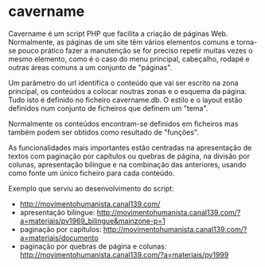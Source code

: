 # cavername
Cavername é um script PHP que facilita a criação de páginas Web. Normalmente, as páginas de um site têm vários elementos comuns e torna-se pouco prático fazer a manutenção se for preciso repetir muitas vezes o mesmo elemento, como é o caso do menu principal, cabeçalho, rodapé e outras áreas comuns a um conjunto de "páginas".

Um parâmetro do url identifica o conteúdo que vai ser escrito na zona principal, os conteúdos a colocar noutras zonas e o esquema da página. Tudo isto é definido no ficheiro cavername.db. O estilo e o layout estão definidos num conjunto de ficheiros que definem um "tema".

Normalmente os conteúdos encontram-se definidos em ficheiros mas também podem ser obtidos como resultado de "funções".

As funcionalidades mais importantes estão centradas na apresentação de textos com paginação por capítulos ou quebras de página, na divisão por colunas, apresentação bilingue e na combinação das anteriores, usando como fonte um único ficheiro para cada conteúdo.

Exemplo que serviu ao desenvolvimento do script:
* http://movimentohumanista.canal139.com/
* apresentação bilingue: http://movimentohumanista.canal139.com/?a=materiais/pv1969_bilingue&mainzone-p=1
* paginação por capítulos: http://movimentohumanista.canal139.com/?a=materiais/documento
* paginação por quebras de página e colunas: http://movimentohumanista.canal139.com/?a=materiais/pv1999
